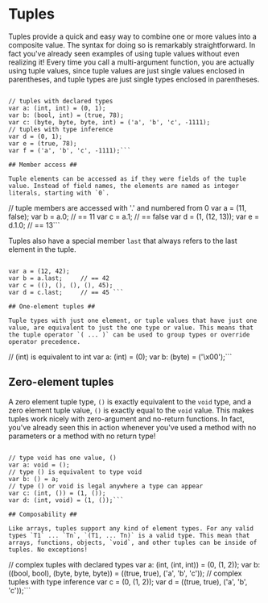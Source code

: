 # Tuples #

Tuples provide a quick and easy way to combine one or more values into a composite value. The syntax for doing so is remarkably straightforward. In fact you've already seen examples of using tuple values without even realizing it! Every time you call a multi-argument function, you are actually using tuple values, since tuple values are just single values enclosed in parentheses, and tuple types are just single types enclosed in parentheses.

```

// tuples with declared types
var a: (int, int) = (0, 1);
var b: (bool, int) = (true, 78);
var c: (byte, byte, byte, int) = ('a', 'b', 'c', -1111);
// tuples with type inference
var d = (0, 1);
var e = (true, 78);
var f = ('a', 'b', 'c', -1111);```

## Member access ##

Tuple elements can be accessed as if they were fields of the tuple value. Instead of field names, the elements are named as integer literals, starting with `0`.

```

// tuple members are accessed with '.' and numbered from 0
var a = (11, false);
var b = a.0;		// == 11
var c = a.1;		// == false
var d = (1, (12, 13));
var e = d.1.0;		// == 13```

Tuples also have a special member `last` that always refers to the last element in the tuple.

```

var a = (12, 42);
var b = a.last;		// == 42
var c = ((), (), (), (), 45);
var d = c.last;		// == 45 ```

## One-element tuples ##

Tuple types with just one element, or tuple values that have just one value, are equivalent to just the one type or value. This means that the tuple operator `( ... )` can be used to group types or override operator precedence.

```

// (int) is equivalent to int
var a: (int) = (0);
var b: (byte) = ('\x00');```

## Zero-element tuples ##

A zero element tuple type, `()` is exactly equivalent to the `void` type, and a zero element tuple value, `()` is exactly equal to the `void` value. This makes tuples work nicely with zero-argument and no-return functions. In fact, you've already seen this in action whenever you've used a method with no parameters or a method with no return type!

```

// type void has one value, ()
var a: void = ();
// type () is equivalent to type void
var b: () = a;
// type () or void is legal anywhere a type can appear
var c: (int, ()) = (1, ());
var d: (int, void) = (1, ());```

## Composability ##

Like arrays, tuples support any kind of element types. For any valid types `T1` ... `Tn`, `(T1, ... Tn)` is a valid type. This mean that arrays, functions, objects, `void`, and other tuples can be inside of tuples. No exceptions!

```

// complex tuples with declared types
var a: (int, (int, int)) = (0, (1, 2));
var b: ((bool, bool), (byte, byte, byte)) = ((true, true), ('a', 'b', 'c'));
// complex tuples with type inference
var c = (0, (1, 2));
var d = ((true, true), ('a', 'b', 'c'));```